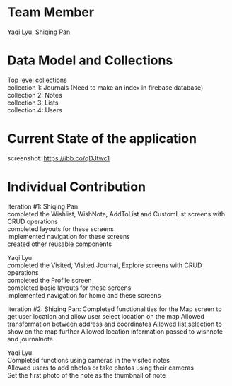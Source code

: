 # Team Member

Yaqi Lyu, Shiqing Pan

# Data Model and Collections

Top level collections  
collection 1: Journals (Need to make an index in firebase database)  
collection 2: Notes  
collection 3: Lists  
collection 4: Users

# Current State of the application

screenshot:
https://ibb.co/qDJtwc1

# Individual Contribution

Iteration #1:
Shiqing Pan:  
completed the Wishlist, WishNote, AddToList and CustomList screens with CRUD operations  
completed layouts for these screens  
implemented navigation for these screens  
created other reusable components

Yaqi Lyu:  
completed the Visited, Visited Journal, Explore screens with CRUD operations  
completed the Profile screen  
completed basic layouts for these screens  
implemented navigation for home and these screens

Iteration #2:
Shiqing Pan:
Completed functionalities for the Map screen to get user location and allow user select location on the map
Allowed transformation between address and coordinates
Allowed list selection to show on the map further
Allowed location information passed to wishnote and journalnote

Yaqi Lyu:  
Completed functions using cameras in the visited notes  
Allowed users to add photos or take photos using their cameras  
Set the first photo of the note as the thumbnail of note
